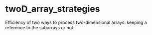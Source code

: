 # twoD_array_strategies
Efficiency of two ways to process two-dimensional arrays: keeping a reference
to the subarrays or not.
